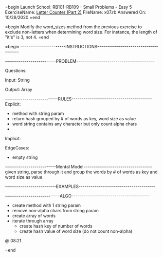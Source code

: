 =begin
Launch School: RB101-RB109 - Small Problems - Easy 5
ExerciseName: [Letter Counter (Part 2)](https://launchschool.com/exercises/16124e4d)
FileName: x07.rb
Answered On: 10/29/2020
=end

=begin
Modify the word_sizes method from the previous exercise to exclude non-letters 
when determining word size. For instance, the length of "it's" is 3, not 4.
=end


=begin
-----------------------INSTRUCTIONS--------------------------------------

--------------------------PROBLEM----------------------------------------

Questions:

Input: String

Output: Array

---------------------------RULES-----------------------------------------
Explicit: 
  - method with string param
  - return hash grouped by # of words as key, word size as value 
  - word string contains any character but only count alpha chars
  - 

Implicit: 

EdgeCases:
  - empty string

--------------------------Mental Model-----------------------------------
given string, parse through it and group the words by # of words as key
and word size as value 


--------------------------EXAMPLES---------------------------------------



----------------------------ALGO----------------------------------------
- create method with 1 string param
- remove non-alpha chars from string param
- create array of words 
- iterate through array 
    - create hash key of number of words
    - create hash value of word size (do not count non-alpha)
  
@ 08:21

=end